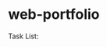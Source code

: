 # web-portfolio

Task List:

<!-- Fix nav contact button hover color for desktop from white to #082032 -->
<!-- Fix flash on nav select -->
<!-- Fix portfolio hover color -->
<!-- weird white border on 4th portfolio element. -->
<!-- Mobile - Menu should close after clicking link -->
<!-- rebind home nav to #home -->
<!-- Make screen slide on nav click -->